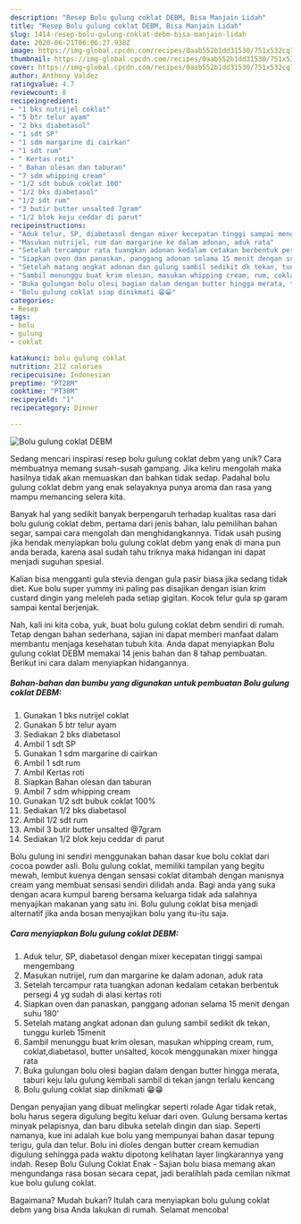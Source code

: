 ```yaml
---
description: "Resep Bolu gulung coklat DEBM, Bisa Manjain Lidah"
title: "Resep Bolu gulung coklat DEBM, Bisa Manjain Lidah"
slug: 1414-resep-bolu-gulung-coklat-debm-bisa-manjain-lidah
date: 2020-06-21T06:06:27.938Z
image: https://img-global.cpcdn.com/recipes/0aab552b1dd31530/751x532cq70/bolu-gulung-coklat-debm-foto-resep-utama.jpg
thumbnail: https://img-global.cpcdn.com/recipes/0aab552b1dd31530/751x532cq70/bolu-gulung-coklat-debm-foto-resep-utama.jpg
cover: https://img-global.cpcdn.com/recipes/0aab552b1dd31530/751x532cq70/bolu-gulung-coklat-debm-foto-resep-utama.jpg
author: Anthony Valdez
ratingvalue: 4.7
reviewcount: 8
recipeingredient:
- "1 bks nutrijel coklat"
- "5 btr telur ayam"
- "2 bks diabetasol"
- "1 sdt SP"
- "1 sdm margarine di cairkan"
- "1 sdt rum"
- " Kertas roti"
- " Bahan olesan dan taburan"
- "7 sdm whipping cream"
- "1/2 sdt bubuk coklat 100"
- "1/2 bks diabetasol"
- "1/2 sdt rum"
- "3 butir butter unsalted 7gram"
- "1/2 blok keju ceddar di parut"
recipeinstructions:
- "Aduk telur, SP, diabetasol dengan mixer kecepatan tinggi sampai mengembang"
- "Masukan nutrijel, rum dan margarine ke dalam adonan, aduk rata"
- "Setelah tercampur rata tuangkan adonan kedalam cetakan berbentuk persegi 4 yg sudah di alasi kertas roti"
- "Siapkan oven dan panaskan, panggang adonan selama 15 menit dengan suhu 180&#39;"
- "Setelah matang angkat adonan dan gulung sambil sedikit dk tekan, tunggu kurleb 15menit"
- "Sambil menunggu buat krim olesan, masukan whipping cream, rum, coklat,diabetasol, butter unsalted, kocok menggunakan mixer hingga rata"
- "Buka gulungan bolu olesi bagian dalam dengan butter hingga merata, taburi keju lalu gulung kembali sambil di tekan jangn terlalu kencang"
- "Bolu gulung coklat siap dinikmati 😁😁"
categories:
- Resep
tags:
- bolu
- gulung
- coklat

katakunci: bolu gulung coklat 
nutrition: 212 calories
recipecuisine: Indonesian
preptime: "PT28M"
cooktime: "PT38M"
recipeyield: "1"
recipecategory: Dinner

---
```



![Bolu gulung coklat DEBM](https://img-global.cpcdn.com/recipes/0aab552b1dd31530/751x532cq70/bolu-gulung-coklat-debm-foto-resep-utama.jpg)

Sedang mencari inspirasi resep bolu gulung coklat debm yang unik? Cara membuatnya memang susah-susah gampang. Jika keliru mengolah maka hasilnya tidak akan memuaskan dan bahkan tidak sedap. Padahal bolu gulung coklat debm yang enak selayaknya punya aroma dan rasa yang mampu memancing selera kita.

Banyak hal yang sedikit banyak berpengaruh terhadap kualitas rasa dari bolu gulung coklat debm, pertama dari jenis bahan, lalu pemilihan bahan segar, sampai cara mengolah dan menghidangkannya. Tidak usah pusing jika hendak menyiapkan bolu gulung coklat debm yang enak di mana pun anda berada, karena asal sudah tahu triknya maka hidangan ini dapat menjadi suguhan spesial.

Kalian bisa mengganti gula stevia dengan gula pasir biasa jika sedang tidak diet. Kue bolu super yummy ini paling pas disajikan dengan isian krim custard dingin yang meleleh pada setiap gigitan. Kocok telur gula sp garam sampai kental berjenjak.


Nah, kali ini kita coba, yuk, buat bolu gulung coklat debm sendiri di rumah. Tetap dengan bahan sederhana, sajian ini dapat memberi manfaat dalam membantu menjaga kesehatan tubuh kita. Anda dapat menyiapkan Bolu gulung coklat DEBM memakai 14 jenis bahan dan 8 tahap pembuatan. Berikut ini cara dalam menyiapkan hidangannya.

<!--inarticleads1-->

##### Bahan-bahan dan bumbu yang digunakan untuk pembuatan Bolu gulung coklat DEBM:

1. Gunakan 1 bks nutrijel coklat
1. Gunakan 5 btr telur ayam
1. Sediakan 2 bks diabetasol
1. Ambil 1 sdt SP
1. Gunakan 1 sdm margarine di cairkan
1. Ambil 1 sdt rum
1. Ambil  Kertas roti
1. Siapkan  Bahan olesan dan taburan
1. Ambil 7 sdm whipping cream
1. Gunakan 1/2 sdt bubuk coklat 100%
1. Sediakan 1/2 bks diabetasol
1. Ambil 1/2 sdt rum
1. Ambil 3 butir butter unsalted @7gram
1. Sediakan 1/2 blok keju ceddar di parut


Bolu gulung ini sendiri menggunakan bahan dasar kue bolu coklat dari cocoa powder asli. Bolu gulung coklat, memiliki tampilan yang begitu mewah, lembut kuenya dengan sensasi coklat ditambah dengan manisnya cream yang membuat sensasi sendiri dilidah anda. Bagi anda yang suka dengan acara kumpul bareng bersama keluarga tidak ada salahnya menyajikan makanan yang satu ini. Bolu gulung coklat bisa menjadi alternatif jika anda bosan menyajikan bolu yang itu-itu saja. 

<!--inarticleads2-->

##### Cara menyiapkan Bolu gulung coklat DEBM:

1. Aduk telur, SP, diabetasol dengan mixer kecepatan tinggi sampai mengembang
1. Masukan nutrijel, rum dan margarine ke dalam adonan, aduk rata
1. Setelah tercampur rata tuangkan adonan kedalam cetakan berbentuk persegi 4 yg sudah di alasi kertas roti
1. Siapkan oven dan panaskan, panggang adonan selama 15 menit dengan suhu 180&#39;
1. Setelah matang angkat adonan dan gulung sambil sedikit dk tekan, tunggu kurleb 15menit
1. Sambil menunggu buat krim olesan, masukan whipping cream, rum, coklat,diabetasol, butter unsalted, kocok menggunakan mixer hingga rata
1. Buka gulungan bolu olesi bagian dalam dengan butter hingga merata, taburi keju lalu gulung kembali sambil di tekan jangn terlalu kencang
1. Bolu gulung coklat siap dinikmati 😁😁


Dengan penyajian yang dibuat melingkar seperti rolade Agar tidak retak, bolu harus segera digulung begitu keluar dari oven. Gulung bersama kertas minyak pelapisnya, dan baru dibuka setelah dingin dan siap. Seperti namanya, kue ini adalah kue bolu yang mempunyai bahan dasar tepung terigu, gula dan telur. Bolu ini dioles dengan butter cream kemudian digulung sehingga pada waktu dipotong kelihatan layer lingkarannya yang indah. Resep Bolu Gulung Coklat Enak - Sajian bolu biasa memang akan mengundanga rasa bosan secara cepat, jadi beralihlah pada cemilan nikmat kue bolu gulung coklat. 

Bagaimana? Mudah bukan? Itulah cara menyiapkan bolu gulung coklat debm yang bisa Anda lakukan di rumah. Selamat mencoba!
